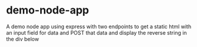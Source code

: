 # demo-node-app
A demo node app using express with two endpoints to get a static html with an input field for data and POST that data and display the reverse string in the div below
